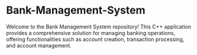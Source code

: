 # Bank-Management-System
Welcome to the Bank Management System repository! This C++ application provides a comprehensive solution for managing banking operations, offering functionalities such as account creation, transaction processing, and account management.
